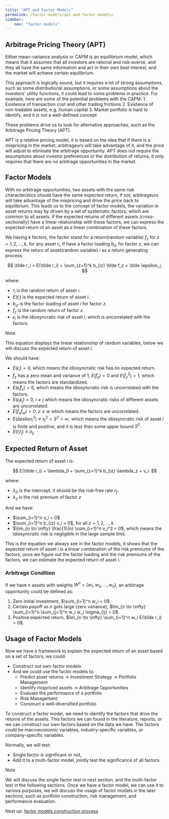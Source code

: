 ```yaml
---
title: "APT and Factor Models"
permalink: /factor-models/apt-and-factor-models/
sidebar:
    nav: "factor-models"
---
```


## Arbitrage Pricing Theory (APT)

Either mean-variance analysis or CAPM is an equilibrium model, which means that it assumes that all investors are rational and risk-averse, and they all have the same information and act in their own best interest, and the market will achieve certain equilibrium.

This approach is logically sound, but it requires a lot of strong assumptions, such as some distributional assumptions, or some assumptions about the investors' utility functions, it could lead to some problems in practice. For example, here are some of the potential problems with the CAPM: 1. Existence of transaction cost and other trading frictions
2. Existence of non-tradable assets, e.g. human capital
3. Market portfolio is hard to identify, and it is not a well-defined concept

These problems drive us to look for alternative approaches, such as the Arbitrage Pricing Theory (APT).

APT is a relative pricing model, it is based on the idea that if there is a mispricing in the market, arbitrageurs will take advantage of it, and the price will adjust to eliminate the arbitrage opportunity. APT does not require the assumptions about investor preferences or the distribution of returns, it only requires that there are no arbitrage opportunities in the market.

## Factor Models

With no arbitrage opportunities, two assets with the same risk characteristics should have the same expected return, if not, arbitrageurs will take advantage of the mispricing and drive the price back to equilibrium. This leads us to the concept of factor models, the variation in asset returns may by driven by a set of systematic factors, which are common to all assets. If the expected returns of different assets (cross-sectionally) have a linear relationship with these factors, we can express the expected return of an asset as a linear combination of these factors.

We having $k$ factors, the factor stand for a return(random variable) $f_z$ for $z=1,2,...,k$, for any asset $r_i$, if have a factor loading $b_{iz}$ for factor $z$, we can express the return of asset(random variable) $i$ as a return generating process:

$$
\tilde r_i = E(\tilde r_i) + \sum_{z=1}^k b_{iz} \tilde f_z + \tilde \epsilon_i,
$$

where:

- $\tilde r_i$ is the random return of asset $i$.
- $E(\tilde r_i)$ is the expected return of asset $i$.
- $b_{iz}$ is the factor loading of asset $i$ for factor $z$.
- $\tilde f_z$ is the random return of factor $z$.
- $\epsilon_i$ is the idiosyncratic risk of asset $i$, which is uncorrelated with the factors.

>[!NOTE]
> This equation displays the linear relationship of random variables, below we will discuss the expected return of asset $i$.

We should have:

- $E(\tilde \epsilon_i) = 0$, which means the idiosyncratic risk has no expected return.
- $\tilde f_z$ has a zero mean and variance of 1, $E(\tilde f_z) = 0$ and $E(\tilde f_z^2) = 1$, which means the factors are standardized.
- $E(\tilde \epsilon_i \tilde f_z) = 0$, which means the idiosyncratic risk is uncorrelated with the factors.
- $E(\tilde \epsilon_i \tilde \epsilon_j) = 0$, $i \neq j$ which means the idiosyncratic risks of different assets are uncorrelated.
- $E(\tilde f_z \tilde f_w) = 0$, $z \neq w$ which means the factors are uncorrelated.
- $E(\tilde epsilon_i ^2) \equiv s_i^2 < S^2 < \infty$, which means the idiosyncratic risk of asset $i$ is finite and positive, and it is less than some upper bound $S^2$.
- $E(\tilde r_i \tilde r_j) \equiv \sigma_{ij}$

## Expected Return of Asset

The expected return of asset $i$ is:

$$
E(\tilde r_i) = \lambda_0 + \sum_{z=1}^k b_{iz} \lambda_z + v_i.
$$

where:

- $\lambda_0$ is the intercept, it should be the risk-free rate $r_f$.
- $\lambda_z$ is the risk premium of factor $z$

And we have:

- $\sum_{i=1}^n v_i = 0$
- $\sum_{i=1}^n b_{iz} v_i = 0$, for all $z=1,2,...,k$.
- $\lim_{n \to \infty} \frac{1}{n} \sum_{i=1}^n v_i^2 = 0$, which means the idiosyncratic risk is negligible in the large sample limit.

This is the equation we always see in the factor models, it shows that the expected return of asset $i$ is a linear combination of the risk premiums of the factors, once we figure out the factor loading and the risk premiums of the factors, we can estimate the expected return of asset $i$.

### Arbitrage Condition

If we have n assets with weights $W^n = (w_1, w_2, \ldots, w_n)$, an arbitrage opportunity could be defined as:

1. Zero initial investment, $\sum_{i=1}^n w_i = 0$.
2. Certain payoff as $n$ gets large (zero variance), $lim_{n \to \infty} \sum_{i=1}^n \sum_{j=1}^n w_i w_j \sigma_{ij} = 0$.
3. Positive expected return, $lim_{n \to \infty} \sum_{i=1}^n w_i E(\tilde r_i) > 0$.

## Usage of Factor Models

Now we have a framework to explain the expected return of an asset based on a set of factors, we could:

- Construct out own factor models
- And we could use the factor models to:
  - Predict asset returns -> Investment Strategy -> Portfolio Management
  - Identify mispriced assets -> Arbitrage Opportunities
  - Evaluate the performance of a portfolio
  - Risk Management
  - Construct a well-diversified portfolio

To construct a factor model, we need to identify the factors that drive the returns of the assets. This factors we can found in the literature, reports, or we can construct our own factors based on the data we have. The factors could be macroeconomic variables, industry-specific variables, or company-specific variables.

Normally, we will test:

- Single factor is significant or not,
- Add it to a multi-factor model, jointly test the significance of all factors.

>[!NOTE]
>We will discuss the single factor test in next section, and the multi-factor test in the following sections. Once we have a factor model, we can use it to various purposes, we will discuss the usage of factor models in the later sections, such as portfolio construction, risk management, and performance evaluation.

Next up: [factor models construction process](factor-models-construction-process.md)
